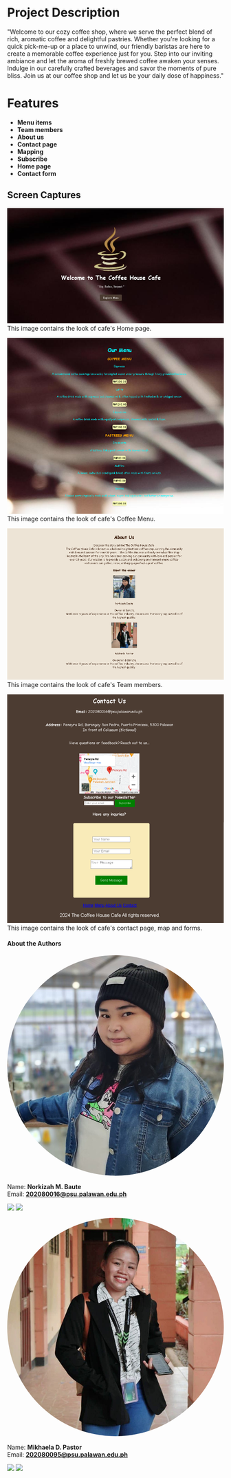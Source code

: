 # Project Description

"Welcome to our cozy coffee shop, where we serve the perfect blend of rich, aromatic coffee and delightful pastries. Whether you're looking for a quick pick-me-up or a place to unwind, our friendly baristas are here to create a memorable coffee experience just for you. Step into our inviting ambiance and let the aroma of freshly brewed coffee awaken your senses. Indulge in our carefully crafted beverages and savor the moments of pure bliss. Join us at our coffee shop and let us be your daily dose of happiness."

# Features
-  **Menu items** 
-  **Team members** 
-  **About us** 
-  **Contact page** 
-  **Mapping** 
-  **Subscribe** 
-  **Home page** 
-  **Contact form** 

## Screen Captures 
![img](https://github.com/Norkizah/The-Coffee-House-cozycup-cafe-boilerplate/blob/main/img/sc1.png)
<br>
This image contains the look of cafe's Home page.

![img](https://github.com/Norkizah/The-Coffee-House-cozycup-cafe-boilerplate/blob/main/img/sc2.png)
<br>
This image contains the look of cafe's Coffee Menu.

![img](https://github.com/Norkizah/The-Coffee-House-cozycup-cafe-boilerplate/blob/main/img/sc3.png)
<br>
This image contains the look of cafe's Team members. 

![img](https://github.com/Norkizah/The-Coffee-House-cozycup-cafe-boilerplate/blob/main/img/sc4.png)
<br>
This image contains the look of cafe's contact page, map and forms.

#### About the Authors 

<img src="https://github.com/Norkizah/The-Coffee-House-cozycup-cafe-boilerplate/blob/main/img/baute.jpg" alt="baute>"
style="border-radius: 50%; width: 150">

Name: **Norkizah M. Baute**
<br> Email: **202080016@psu.palawan.edu.ph**

<div>
<a href="https://www.facebook.com/norkizah.baute.9"><img src="https://github.com/gauravghongde/social-icons/blob/9d939e1c5b7ea4a24ac39c3e4631970c0aa1b920/PNG/Color/Facebook.png"></a>
<a href="https://github.com/Norkizah"><img src="https://github.com/gauravghongde/social-icons/blob/9d939e1c5b7ea4a24ac39c3e4631970c0aa1b920/PNG/Black/Github_black.png"></a>
</div>

<img src="https://github.com/Norkizah/The-Coffee-House-cozycup-cafe-boilerplate/blob/main/img/barista.jpg" alt="barista"
style="border-radius: 50%; width: 150">

Name: **Mikhaela D. Pastor**
<br> Email: **202080095@psu.palawan.edu.ph**

<div>
<a href="https://www.facebook.com/mikhaela.pastor"><img src="https://github.com/gauravghongde/social-icons/blob/9d939e1c5b7ea4a24ac39c3e4631970c0aa1b920/PNG/Color/Facebook.png"></a>
<a href="https://github.com/MikaY66"><img src="https://github.com/gauravghongde/social-icons/blob/9d939e1c5b7ea4a24ac39c3e4631970c0aa1b920/PNG/Black/Github_black.png"></a>
</div>
